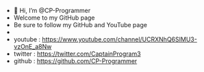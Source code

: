 - 👋 Hi, I’m @CP-Programmer
- Welcome to my GitHub page
- Be sure to follow my GitHub and YouTube page
- 
- youtube : https://www.youtube.com/channel/UCRXNhQ6SIMU3-vzOnE_a8Nw
- twitter : https://twitter.com/CaptainProgram3
- github : https://github.com/CP-Programmer
